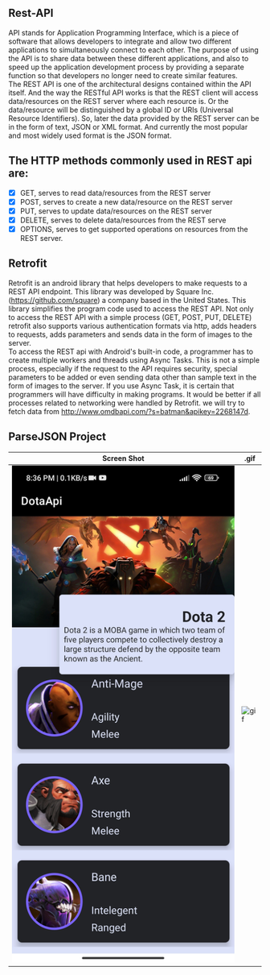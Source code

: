 ## Rest-API
API stands for Application Programming Interface, which is a piece of software that allows developers to integrate and allow two different applications to simultaneously connect to each other.
The purpose of using the API is to share data between these different applications, and also to speed up the application development process by providing a separate function so that developers no longer need to create similar features.
<br>
The REST API is one of the architectural designs contained within the API itself. And the way the RESTful API works is that the REST client will access data/resources on the REST server where each resource is. Or the data/resource will be distinguished by a global ID or URIs (Universal Resource Identifiers).
So, later the data provided by the REST server can be in the form of text, JSON or XML format. And currently the most popular and most widely used format is the JSON format.
## The HTTP methods commonly used in REST api are:
- [x] GET, serves to read data/resources from the REST server
- [x] POST, serves to create a new data/resource on the REST server
- [x] PUT, serves to update data/resources on the REST server
- [x] DELETE, serves to delete data/resources from the REST serve
- [x] OPTIONS, serves to get supported operations on resources from the REST server.
## Retrofit
Retrofit is an android library that helps developers to make requests to a REST API endpoint. 
This library was developed by Square Inc. (https://github.com/square) a company based in the United States. 
This library simplifies the program code used to access the REST API. Not only to access the REST API with a simple process 
(GET, POST, PUT, DELETE) retrofit also supports various authentication formats via http, adds headers to requests, 
adds parameters and sends data in the form of images to the server.
<br>
To access the REST api with Android's built-in code, a programmer has to create multiple workers and threads using Async Tasks.
This is not a simple process, especially if the request to the API requires security, special parameters to be added or even sending data other than sample
text in the form of images to the server. If you use Async Task, it is certain that programmers will have difficulty in making programs. It would be better
if all processes related to networking were handled by Retrofit. we will try to fetch data from http://www.omdbapi.com/?s=batman&apikey=2268147d.

## ParseJSON Project
Screen Shot | .gif
--- | ---
![SS] | ![gif]

[SS]: https://github.com/r3nyah/Assets/blob/main/Assets/DotaApi/Screenshot_2022-04-18-20-36-36-163_www.smktelkommlg.dotaapi.jpg?raw=true
[gif]: https://github.com/r3nyah/Assets/blob/main/Assets/DotaApi/Screenrecorder-2022-04-18-20-42-00-891.gif
